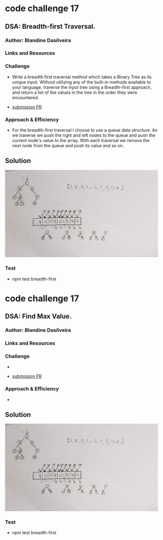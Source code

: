 

# code challenge 17

## DSA: Breadth-first Traversal.

### Author: Blandine Dasilveira

### Links and Resources


### Challenge
- Write a breadth first traversal method which takes a Binary Tree as its unique input. Without utilizing any of the built-in methods available to your language, traverse the input tree using a Breadth-first approach, and return a list of the values in the tree in the order they were encountered.


- [submission PR](https://github.com/Blandine12/data-structures-and-algorithms/pull/33)


### Approach & Efficiency
- For the breadth-first traversal i  choose to use a queue data structure. As we traverse we push the right and left nodes to the queue and push the current node's value to the array. With each traversal we remove the next node from the queue and push its value and so on.




## Solution
![alt text](./assets/breadthfirst.PNG)


### Test
- npm test breadth-first

# code challenge 17

## DSA: Find Max Value.

### Author: Blandine Dasilveira

### Links and Resources


### Challenge
- 


- [submission PR](https://github.com/Blandine12/data-structures-and-algorithms/pull/34)


### Approach & Efficiency
- 




## Solution
![alt text](./assets/breadthfirst.PNG)


### Test
- npm test breadth-first